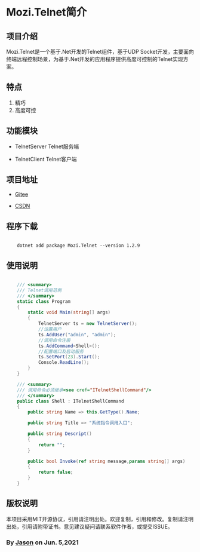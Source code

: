 ﻿# Mozi.Telnet简介

## 项目介绍

Mozi.Telnet是一个基于.Net开发的Telnet组件，基于UDP Socket开发，主要面向终端远程控制场景，为基于.Net开发的应用程序提供高度可控制的Telnet实现方案。

## 特点
1. 精巧
2. 高度可控

## 功能模块

- TelnetServer
    Telnet服务端

- TelnetClient
    Telnet客户端

## 项目地址

- [Gitee][gitee]

- [CSDN][codechina]

## 程序下载

~~~shell

	dotnet add package Mozi.Telnet --version 1.2.9

~~~
## 使用说明

~~~csharp

    /// <summary>
    /// Telnet调用范例
    /// </summary>
    static class Program
    {
        static void Main(string[] args)
        {
            TelnetServer ts = new TelnetServer();
            //设置用户
            ts.AddUser("admin", "admin");
            //调用命令注册
            ts.AddCommand<Shell>();
            //配置端口及启动服务
            ts.SetPort(23).Start();
            Console.ReadLine();
        }
    }

    /// <summary>
    /// 调用命令必须继承<see cref="ITelnetShellCommand"/>
    /// </summary>
    public class Shell : ITelnetShellCommand
    {
        public string Name => this.GetType().Name;

        public string Title => "系统指令调用入口";

        public string Descript()
        {
            return "";
        }

        public bool Invoke(ref string message,params string[] args)
        {
            return false;   
        }
    }

~~~

## 版权说明

本项目采用MIT开源协议，引用请注明出处。欢迎复制，引用和修改。复制请注明出处，引用请附带证书。意见建议疑问请联系软件作者，或提交ISSUE。

### By [Jason][1] on Jun. 5,2021

[1]:mailto:brotherqian@163.com
[gitee]:https://gitee.com/myui_admin/mozi.git
[codechina]:https://codechina.csdn.net/mozi/mozi.httpembedded.git